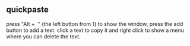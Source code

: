 ## quickpaste

press "Alt + `" (the left button from 1) to show the window, press the add button to add a text.
click a text to copy it and right click to show a menu where you can delete the text.
